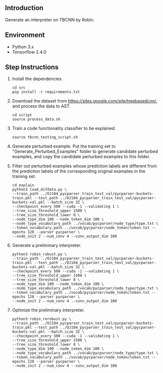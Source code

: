 ## Introduction

Generate an interpreter on TBCNN by Robin.

## Environment

- Python 3.x
- Tensorflow 2.4.0

## Step Instructions

1. Install the dependencies.

   ```
   cd src
   pip install -r requirements.txt
   ```

2. Download the dataset from https://sites.google.com/site/treebasedcnn/, and process the data to AST.

   ```
   cd script
   source process_data.sh
   ```

3. Train a  code functionality classifier to be explained.

   ```
   source tbcnn_testing_script.sh
   ```

4. Generate perturbed example. Put the training set to "Generate_Perturbed_Examples" folder to generate candidate perturbed examples, and copy the candidate perturbed examples to this folder.

5. Filter out perturbed examples whose prediction labels are different from the prediction labels of the corresponding original examples in the training set.

   ```
   cd explain
   python3 load_difdata.py \
   --train_path ../OJ104_pycparser_train_test_val/pycparser-buckets-train.pkl --test_path ../OJ104_pycparser_train_test_val/pycparser-buckets-val.pkl --batch_size 32 \
   --checkpoint_every 500 --cuda -1 --validating 1 \
   --tree_size_threshold_upper 1500 \
   --tree_size_threshold_lower 0 \
   --node_type_dim 100 --node_token_dim 100 \
   --node_type_vocabulary_path ../vocab/pycparser/node_type/type.txt \
   --token_vocabulary_path ../vocab/pycparser/node_token/token.txt --epochs 120 --parser pycparser \
   --node_init 2 --num_conv 4 --conv_output_dim 100
   ```

6. Generate a preliminary interpreter.

   ```
   python3 robin_robust.py \
   --train_path ../OJ104_pycparser_train_test_val/pycparser-buckets-train.pkl --test_path ../OJ104_pycparser_train_test_val/pycparser-buckets-val.pkl --batch_size 32 \
   --checkpoint_every 500 --cuda -1 --validating 1 \
   --tree_size_threshold_upper 1500 \
   --tree_size_threshold_lower 0 \
   --node_type_dim 100 --node_token_dim 100 \
   --node_type_vocabulary_path ../vocab/pycparser/node_type/type.txt \
   --token_vocabulary_path ../vocab/pycparser/node_token/token.txt --epochs 120 --parser pycparser \
   --node_init 2 --num_conv 4 --conv_output_dim 100
   ```

7. Optimize the preliminary interpreter.

   ```
   python3 robin_rerobust.py \
   --train_path ../OJ104_pycparser_train_test_val/pycparser-buckets-train.pkl --test_path ../OJ104_pycparser_train_test_val/pycparser-buckets-val.pkl --batch_size 32 \
   --checkpoint_every 500 --cuda -1 --validating 1 \
   --tree_size_threshold_upper 1500 \
   --tree_size_threshold_lower 0 \
   --node_type_dim 100 --node_token_dim 100 \
   --node_type_vocabulary_path ../vocab/pycparser/node_type/type.txt \
   --token_vocabulary_path ../vocab/pycparser/node_token/token.txt --epochs 120 --parser pycparser \
   --node_init 2 --num_conv 4 --conv_output_dim 100
   ```

   

